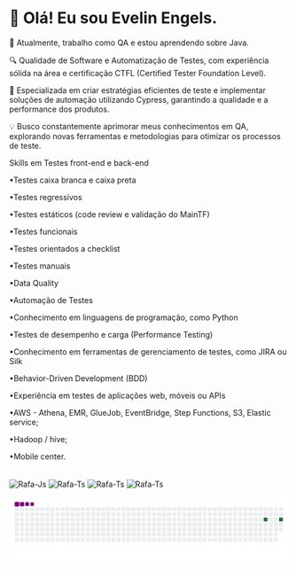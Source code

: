 # 👋 Olá! Eu sou Evelin Engels. 

🌱 Atualmente, trabalho como QA e estou aprendendo sobre Java.

🔍 Qualidade de Software e Automatização de Testes, com experiência sólida na área e certificação CTFL (Certified Tester Foundation Level).

🚀 Especializada em criar estratégias eficientes de teste e implementar soluções de automação utilizando Cypress, garantindo a qualidade e a performance dos produtos.

💡 Busco constantemente aprimorar meus conhecimentos em QA, explorando novas ferramentas e metodologias para otimizar os processos de teste.

Skills em Testes front-end e back-end

•Testes caixa branca e caixa preta 

•Testes regressivos 

•Testes estáticos (code review e validação do MainTF) 

•Testes funcionais 

•Testes orientados a checklist 

•Testes manuais

•Data Quality 

•Automação de Testes 

•Conhecimento em linguagens de programação, como Python 

•Testes de desempenho e carga (Performance Testing) 

•Conhecimento em ferramentas de gerenciamento de testes, como JIRA ou Silk

•Behavior-Driven Development (BDD)

•Experiência em testes de aplicações web, móveis ou APIs 

•AWS - Athena, EMR, GlueJob, EventBridge, Step Functions, S3, Elastic service;

•Hadoop / hive;

•Mobile center.

<div style="display: inline_block"><br>
  <img align="center" alt="Rafa-Js" height="30" width="40" 
  <img src="https://cdn.jsdelivr.net/gh/devicons/devicon@latest/icons/cypressio/cypressio-plain.svg" />
  <img align="center" alt="Rafa-Ts" height="30" width="40" 
  <img src="https://cdn.jsdelivr.net/gh/devicons/devicon@latest/icons/java/java-original.svg" />
  <img align="center" alt="Rafa-Ts" height="30" width="40" 
  <img src="https://cdn.jsdelivr.net/gh/devicons/devicon@latest/icons/jira/jira-original.svg" />
  <img align="center" alt="Rafa-Ts" height="30" width="40" 
  <img src="https://cdn.jsdelivr.net/gh/devicons/devicon@latest/icons/amazonwebservices/amazonwebservices-original-wordmark.svg" />
    
</div>

![snake gif](https://github.com/EngelsEvelin/EngelsEvelin/blob/output/github-contribution-grid-snake.gif)

